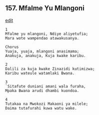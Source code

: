 ## 157. Mfalme Yu Mlangoni
[edit](https://docs.google.com/document/d/1Knnfb2rMJ9U%2Dp%2D2SWAjgTdGgRfsJ46uf/edit?mode=html)




    1
    Mfalme yu mlangoni, Ndiye aliyetufia;
    Mara wote wampendao atawakusanya.

    Chorus
    Yuaja, yuaja, mlangoni anasimama;
    Anakuja, anakuja, Kuja kwake karibu.

    2
    Dalili za kuja kwake Zinazidi kutimizwa;
    Karibu wateule watamlaki Bwana.

    3
    `Sitafute duniani amani wala furaha,
    Mpaka Bwana arudi dhambi kuondoa.

    4
    Tutakaa na Mwokozi Makaoni ya milele;
    Daima tutafurahi kuwa watu wake.


